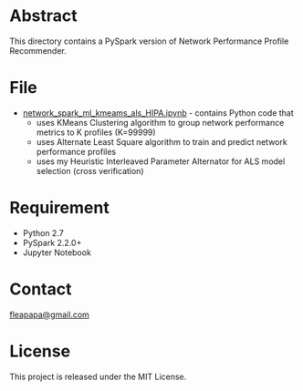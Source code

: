 # Abstract

This directory contains a PySpark version of Network Performance Profile Recommender.


# File

* [network_spark_ml_kmeams_als_HIPA.ipynb](https://github.com/fleapapa/network_profile_recommender/blob/master/spark/network_spark_ml_kmeams_als_HIPA.ipynb) - contains Python code that 
    * uses KMeans Clustering algorithm to group network performance metrics to K profiles (K=99999)
    * uses Alternate Least Square algorithm to train and predict network performance profiles
    * uses my Heuristic Interleaved Parameter Alternator for ALS model selection (cross verification)

# Requirement

* Python 2.7
* PySpark 2.2.0+
* Jupyter Notebook

# Contact

fleapapa@gmail.com


# License

This project is released under the MIT License.
